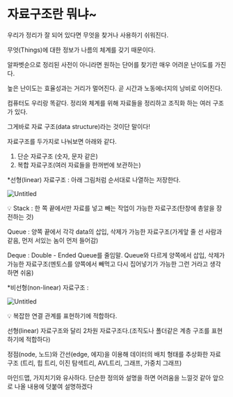 # 자료구조란 뭐냐~

우리가 정리가 잘 되어 있다면 무엇을 찾거나 사용하기 쉬워진다.

무엇(Things)에 대한 정보가 나름의 체계를 갖기 때문이다.

알파벳순으로 정리된 사전이 아니라면 원하는 단어를 찾기란 매우 어려운 난이도를 가진다.

높은 난이도는 효율성과는 거리가 멀어진다. 곧 시간과 노동에너지의 낭비로 이어진다.

컴퓨터도 우리랑 똑같다. 정리와 체계를 위해 자료들을 정리하고 조직화 하는 여러 구조가 있다.

그게바로 자료 구조(data structure)라는 것이단 말이다!

자료구조를 두가지로 나눠보면 아래와 같다.

1. 단순 자료구조 (숫자, 문자 같은)
2. 복합 자료구조(여러 자료들을 한꺼번에 보관하는) 

*선형(linear) 자료구조 : 아래 그림처럼 순서대로 나열하는 저장한다.

![Untitled](%E1%84%8C%E1%85%A1%E1%84%85%E1%85%AD%E1%84%80%E1%85%AE%E1%84%8C%E1%85%A9%E1%84%85%E1%85%A1%E1%86%AB%20%E1%84%86%E1%85%AF%E1%84%82%E1%85%A3~%20de18800fd17d4a969e6a10bdd3a0921c/Untitled.png)

<aside>
💡 Stack : 한 쪽 끝에서만 자료를 넣고 빼는 작업이 가능한 자료구조(탄창에 총알을 장전하는 것)

Queue : 양쪽 끝에서 각각 data의 삽입, 삭제가 가능한 자료구조(가게앞 줄 선 사람과 같음, 먼저 서있는 놈이 먼저 들어감)

Deque : Double - Ended Queue를 줄임말. Queue와 다르게 양쪽에서 삽입, 삭제가 가능한 자료구조(멘토스를 양쪽에서 빼먹고 다시 집어넣기가 가능한 그런 거라고 생각하면 쉬움)

</aside>

*비선형(non-linear) 자료구조 : 

![Untitled](%E1%84%8C%E1%85%A1%E1%84%85%E1%85%AD%E1%84%80%E1%85%AE%E1%84%8C%E1%85%A9%E1%84%85%E1%85%A1%E1%86%AB%20%E1%84%86%E1%85%AF%E1%84%82%E1%85%A3~%20de18800fd17d4a969e6a10bdd3a0921c/Untitled%201.png)

<aside>
💡 복잡한 연결 관계를 표현하기에 적합하다.

선형(linear) 자료구조와 달리 2차원 자료구조다.(조직도나 폴더같은 계층 구조를 표현하기에 적합하다)

정점(node, 노드)와 간선(edge, 에지)을 이용해 데이터의 배치 형태를 추상화한 자료구조
(트리, 힙 트리, 이진 탐색트리, AVL트리, 그래프, 가중치 그래프)

마인드맵, 가지치기와 유사하다. 단순한 정의와 설명을 하면 어려움을 느낄것 같아 앞으로 나올 내용에 덧붙여 설명하겠다

</aside>